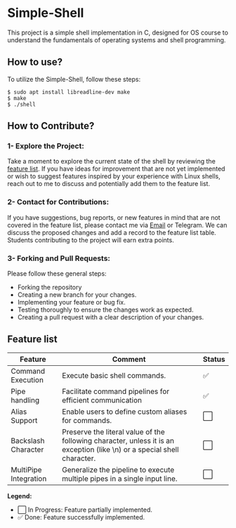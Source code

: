 # Simple-Shell
This project is a simple shell implementation in C, designed for OS course to understand the fundamentals of operating systems and shell programming.

## How to use?
To utilize the Simple-Shell, follow these steps:
```
$ sudo apt install libreadline-dev make
$ make
$ ./shell
```
## How to Contribute?
###  1- Explore the Project:
Take a moment to explore the current state of the shell by reviewing the [feature list](#feature-list). If you have ideas for improvement that are not yet implemented or wish to suggest features inspired by your experience with Linux shells, reach out to me to discuss and potentially add them to the feature list.

### 2- Contact for Contributions:
If you have suggestions, bug reports, or new features in mind that are not covered in the feature list, please contact me via [Email](mailto:s.behnami@ec.iut.ac.ir) or Telegram. We can discuss the proposed changes and add a record to the feature list table. Students contributing to the project will earn extra points.

### 3- Forking and Pull Requests:
Please follow these general steps:

 - Forking the repository
 - Creating a new branch for your changes.
 - Implementing your feature or bug fix.
 - Testing thoroughly to ensure the changes work as expected.
 - Creating a pull request with a clear description of your changes.

## Feature list
| Feature                 | Comment                                       | Status             |
|-------------------------|-----------------------------------------------|--------------------|
| Command Execution       | Execute basic shell commands.                  | ✅          |
| Pipe handling        | Facilitate command pipelines for efficient communication            | ✅       |
| Alias Support        | Enable users to define custom aliases for commands.        | ⬜       |
| Backslash Character  | Preserve the literal value of the following character, unless it is an exception (like \n) or a special shell character.         | ⬜       |
| MultiPipe Integration        | Generalize the pipeline to execute multiple pipes in a single input line.        | ⬜       |

**Legend:**
- ⬜ In Progress: Feature partially implemented.
- ✅ Done: Feature successfully implemented.
